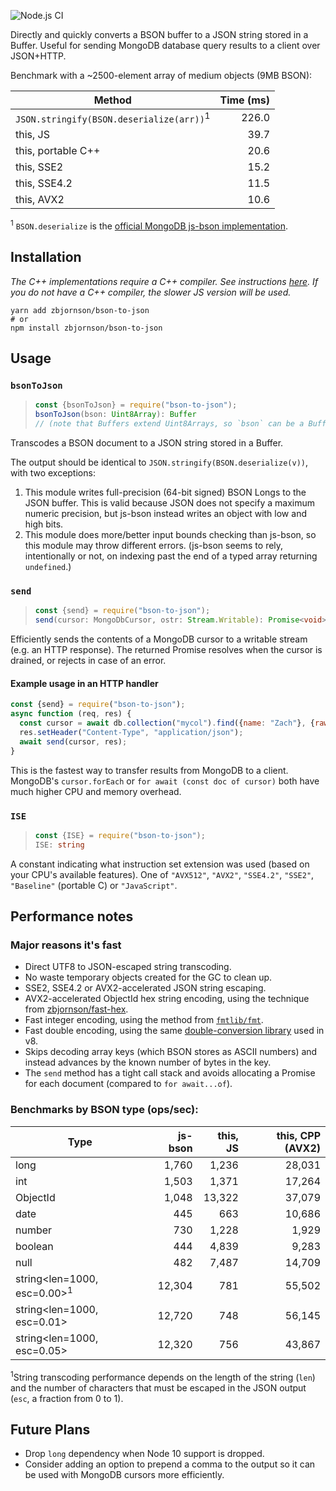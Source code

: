![Node.js CI](https://github.com/zbjornson/bson-to-json/workflows/Node.js%20CI/badge.svg)

Directly and quickly converts a BSON buffer to a JSON string stored in a Buffer.
Useful for sending MongoDB database query results to a client over JSON+HTTP.

Benchmark with a ~2500-element array of medium objects (9MB BSON):

| Method | Time (ms) |
| ------ | --------: |
| `JSON.stringify(BSON.deserialize(arr))`<sup>1</sup> | 226.0 |
| this, JS | 39.7 |
| this, portable C++ | 20.6 |
| this, SSE2 | 15.2 |
| this, SSE4.2 | 11.5 |
| this, AVX2 | 10.6 |

<sup>1</sup> `BSON.deserialize` is the [official MongoDB js-bson implementation](https://github.com/mongodb/js-bson).

## Installation

*The C++ implementations require a C++ compiler. See instructions [here](https://github.com/nodejs/node-gyp#on-unix). If you do not have a C++ compiler, the slower JS version will be used.*

```
yarn add zbjornson/bson-to-json
# or
npm install zbjornson/bson-to-json
```

## Usage

### `bsonToJson`

> ```ts
> const {bsonToJson} = require("bson-to-json");
> bsonToJson(bson: Uint8Array): Buffer
> // (note that Buffers extend Uint8Arrays, so `bson` can be a Buffer)
> ```

Transcodes a BSON document to a JSON string stored in a Buffer.

The output should be identical to `JSON.stringify(BSON.deserialize(v))`, with
two exceptions:

1. This module writes full-precision (64-bit signed) BSON Longs to the JSON
   buffer. This is valid because JSON does not specify a maximum numeric
   precision, but js-bson instead writes an object with low and high bits.
2. This module does more/better input bounds checking than js-bson, so this
   module may throw different errors. (js-bson seems to rely, intentionally or
   not, on indexing past the end of a typed array returning `undefined`.)

### `send`

> ```ts
> const {send} = require("bson-to-json");
> send(cursor: MongoDbCursor, ostr: Stream.Writable): Promise<void>
> ```

Efficiently sends the contents of a MongoDB cursor to a writable stream (e.g.
an HTTP response). The returned Promise resolves when the cursor is drained, or
rejects in case of an error.

#### Example usage in an HTTP handler

```js
const {send} = require("bson-to-json");
async function (req, res) {
  const cursor = await db.collection("mycol").find({name: "Zach"}, {raw: true});
  res.setHeader("Content-Type", "application/json");
  await send(cursor, res);
}
```

This is the fastest way to transfer results from MongoDB to a client. MongoDB's
`cursor.forEach` or `for await (const doc of cursor)` both have much higher CPU
and memory overhead.

### `ISE`

> ```ts
> const {ISE} = require("bson-to-json");
> ISE: string
> ```

A constant indicating what instruction set extension was used (based on your
CPU's available features). One of `"AVX512"`, `"AVX2"`, `"SSE4.2"`, `"SSE2"`,
`"Baseline"` (portable C) or `"JavaScript"`.

## Performance notes

### Major reasons it's fast

* Direct UTF8 to JSON-escaped string transcoding.
* No waste temporary objects created for the GC to clean up.
* SSE2, SSE4.2 or AVX2-accelerated JSON string escaping.
* AVX2-accelerated ObjectId hex string encoding, using the technique from
  [zbjornson/fast-hex](https://github.com/zbjornson/fast-hex).
* Fast integer encoding, using the method from [`fmtlib/fmt`](https://github.com/fmtlib/fmt).
* Fast double encoding, using the same [double-conversion library](https://github.com/google/double-conversion)
  used in v8.
* Skips decoding array keys (which BSON stores as ASCII numbers) and instead
  advances by the known number of bytes in the key.
* The `send` method has a tight call stack and avoids allocating a Promise for
  each document (compared to `for await...of`).

### Benchmarks by BSON type (ops/sec):

| Type | js-bson | this, JS | this, CPP (AVX2) |
| ---- | ---: | ---: | ---: |
| long | 1,760 | 1,236 | 28,031
| int | 1,503 | 1,371 | 17,264
| ObjectId | 1,048 | 13,322 | 37,079
| date | 445 | 663 | 10,686
| number | 730 | 1,228 | 1,929
| boolean | 444 | 4,839 | 9,283
| null | 482 | 7,487 | 14,709
| string\<len=1000, esc=0.00><sup>1</sup> | 12,304 | 781 | 55,502
| string\<len=1000, esc=0.01> | 12,720 | 748 | 56,145
| string\<len=1000, esc=0.05> | 12,320 | 756 | 43,867

<sup>1</sup>String transcoding performance depends on the length of the string
(`len`) and the number of characters that must be escaped in the JSON output
(`esc`, a fraction from 0 to 1).

## Future Plans

- Drop `long` dependency when Node 10 support is dropped.
- Consider adding an option to prepend a comma to the output so it can be used
  with MongoDB cursors more efficiently.
